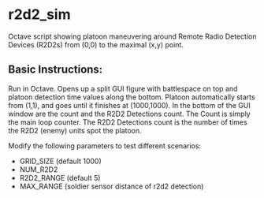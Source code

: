 # r2d2_sim
Octave script showing platoon maneuvering around Remote Radio Detection Devices (R2D2s) from (0,0) to the maximal (x,y) point.

## Basic Instructions:

   Run in Octave.  Opens up a split GUI figure with battlespace on top and
   platoon detection time values along the bottom.  Platoon automatically starts 
   from (1,1), and goes until it finishes at (1000,1000).
   In the bottom of the GUI window are the count and the R2D2 Detections count.
   The Count is simply the main loop counter.  The R2D2 Detections count is the
   number of times the R2D2 (enemy) units spot the platoon.

   Modify the following parameters to test different scenarios:
   - GRID_SIZE (default 1000)
   - NUM_R2D2  
   - R2D2_RANGE  (default 5)
   - MAX_RANGE  (soldier sensor distance of r2d2 detection)
